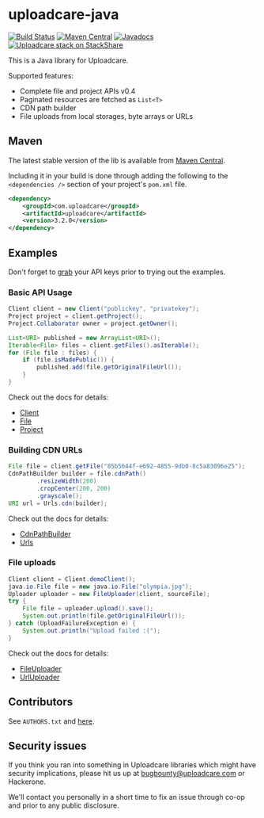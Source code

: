 # uploadcare-java

[![Build Status](https://travis-ci.org/uploadcare/uploadcare-java.svg?branch=master)](https://travis-ci.org/uploadcare/uploadcare-java)
[![Maven Central](https://maven-badges.herokuapp.com/maven-central/com.uploadcare/uploadcare/badge.svg)](https://maven-badges.herokuapp.com/maven-central/com.uploadcare/uploadcare)
[![Javadocs](https://www.javadoc.io/badge/com.uploadcare/uploadcare.svg)](https://www.javadoc.io/doc/com.uploadcare/uploadcare)
[![Uploadcare stack on StackShare][stack-img]][stack]

[stack-img]: http://img.shields.io/badge/tech-stack-0690fa.svg?style=flat
[stack]: https://stackshare.io/uploadcare/stacks/


This is a Java library for Uploadcare.

Supported features:

- Complete file and project APIs v0.4
- Paginated resources are fetched as `List<T>`
- CDN path builder
- File uploads from local storages, byte arrays or URLs

## Maven

The latest stable version of the lib is available from
[Maven Central](https://search.maven.org/#search%7Cga%7C1%7Cuploadcare).

Including it in your build is done through adding the
following to the `<dependencies />` section of your
project's `pom.xml` file.

```xml
<dependency>
    <groupId>com.uploadcare</groupId>
    <artifactId>uploadcare</artifactId>
    <version>3.2.0</version>
</dependency>
```

## Examples

Don't forget to [grab](https://uploadcare.com/documentation/keys/)
your API keys prior to trying out the examples.

### Basic API Usage

```java
Client client = new Client("publickey", "privatekey");
Project project = client.getProject();
Project.Collaborator owner = project.getOwner();

List<URI> published = new ArrayList<URI>();
Iterable<File> files = client.getFiles().asIterable();
for (File file : files) {
    if (file.isMadePublic()) {
        published.add(file.getOriginalFileUrl());
    }
}
```

Check out the docs for details:

* [Client](http://uploadcare.github.io/uploadcare-java/apidocs/com/uploadcare/api/Client.html)
* [File](http://uploadcare.github.io/uploadcare-java/apidocs/com/uploadcare/api/File.html)
* [Project](http://uploadcare.github.io/uploadcare-java/apidocs/com/uploadcare/api/Project.html)

### Building CDN URLs

```java
File file = client.getFile("85b5644f-e692-4855-9db0-8c5a83096e25");
CdnPathBuilder builder = file.cdnPath()
        .resizeWidth(200)
        .cropCenter(200, 200)
        .grayscale();
URI url = Urls.cdn(builder);
```

Check out the docs for details:

* [CdnPathBuilder](http://uploadcare.github.io/uploadcare-java/apidocs/com/uploadcare/urls/CdnPathBuilder.html)
* [Urls](http://uploadcare.github.io/uploadcare-java/apidocs/com/uploadcare/urls/Urls.html)

### File uploads

```java
Client client = Client.demoClient();
java.io.File file = new java.io.File("olympia.jpg");
Uploader uploader = new FileUploader(client, sourceFile);
try {
    File file = uploader.upload().save();
    System.out.println(file.getOriginalFileUrl());
} catch (UploadFailureException e) {
    System.out.println("Upload failed :(");
}
```

Check out the docs for details:

* [FileUploader](http://uploadcare.github.io/uploadcare-java/apidocs/com/uploadcare/upload/FileUploader.html)
* [UrlUploader](http://uploadcare.github.io/uploadcare-java/apidocs/com/uploadcare/upload/UrlUploader.html)

## Contributors

See `AUTHORS.txt` and [here](https://github.com/uploadcare/uploadcare-java/graphs/contributors).

## Security issues

If you think you ran into something in Uploadcare libraries
which might have security implications, please hit us up at
[bugbounty@uploadcare.com](mailto:bugbounty@uploadcare.com)
or Hackerone.

We'll contact you personally in a short time to fix an issue
through co-op and prior to any public disclosure.
